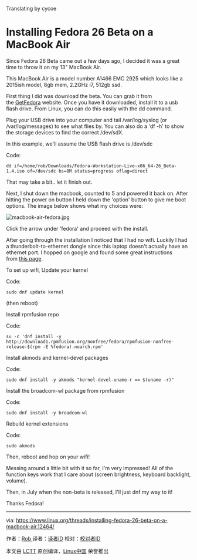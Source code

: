 Translating by cycoe

Installing Fedora 26 Beta on a MacBook Air
======================


Since Fedora 26 Beta came out a few days ago, I decided it was a great time to throw it on my 13" MacBook Air.

This MacBook Air is a model number A1466 EMC 2925 which looks like a 2015ish model, 8gb mem, 2.2GHz i7, 512gb ssd.

First thing I did was download the beta. You can grab it from the [GetFedora][1] website. Once you have it downloaded, install it to a usb flash drive. From Linux, you can do this easily with the dd command.

Plug your USB drive into your computer and tail /var/log/syslog (or /var/log/messages) to see what flies by. You can also do a 'df -h' to show the storage devices to find the correct /dev/sdX.

In this example, we'll assume the USB flash drive is /dev/sdc

Code:
```
dd if=/home/rob/Downloads/Fedora-Workstation-Live-x86_64-26_Beta-1.4.iso of=/dev/sdc bs=8M status=progress oflag=direct
```

That may take a bit.. let it finish out.

Next, I shut down the macbook, counted to 5 and powered it back on. After hitting the power on button I held down the 'option' button to give me boot options. The image below shows what my choices were:

![macbook-air-fedora.jpg](https://www.linux.org/attachments/macbook-air-fedora-jpg.2763/)

Click the arrow under 'fedora' and proceed with the install.

After going through the installation I noticed that I had no wifi. Luckily I had a thunderbolt-to-ethernet dongle since this laptop doesn't actually have an ethernet port. I hopped on google and found some great instructions from [this page][2].

To set up wifi,
Update your kernel

Code:
```
sudo dnf update kernel
```

(then reboot)

Install rpmfusion repo

Code:
```
su -c 'dnf install -y http://download1.rpmfusion.org/nonfree/fedora/rpmfusion-nonfree-release-$(rpm -E %fedora).noarch.rpm'
```

Install akmods and kernel-devel packages

Code:
```
sudo dnf install -y akmods "kernel-devel-uname-r == $(uname -r)"
```

Install the broadcom-wl package from rpmfusion

Code:
```
sudo dnf install -y broadcom-wl
```

Rebuild kernel extensions

Code:
```
sudo akmods
```

Then, reboot and hop on your wifi!

Messing around a little bit with it so far, I'm very impressed! All of the function keys work that I care about (screen brightness, keyboard backlight, volume).

Then, in July when the non-beta is released, I'll just dnf my way to it!

Thanks Fedora!

--------------------------------------------------------------------------------

via: https://www.linux.org/threads/installing-fedora-26-beta-on-a-macbook-air.12464/

作者：[Rob ][a]
译者：[译者ID](https://github.com/译者ID)
校对：[校对者ID](https://github.com/校对者ID)

本文由 [LCTT](https://github.com/LCTT/TranslateProject) 原创编译，[Linux中国](https://linux.cn/) 荣誉推出

[a]:https://www.linux.org/members/rob.1/
[1]:https://getfedora.org/en/workstation/prerelease/
[2]:https://gist.github.com/jamespamplin/7a803fd5be61d4f93e0c5dcdea3f99ee
